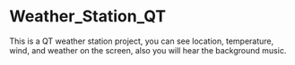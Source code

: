 # Weather_Station_QT
This is a QT weather station project, you can see location, temperature, wind, and weather on the screen, also you will hear the background music.
